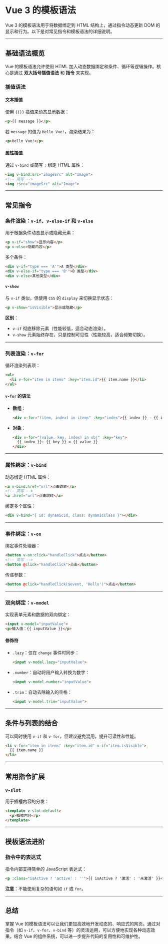 # Vue 3 的模板语法

Vue 3 的模板语法用于将数据绑定到 HTML 结构上，通过指令动态更新 DOM 的显示和行为。以下是对常见指令和模板语法的详细说明。

---

## 基础语法概览

Vue 的模板语法允许使用 HTML 加入动态数据绑定和条件、循环等逻辑操作。核心是通过 **双大括号插值语法** 和 **指令** 来实现。

### 插值语法

#### 文本插值
使用 `{{}}` 插值来动态显示数据：
```html
<p>{{ message }}</p>
```
若 `message` 的值为 `Hello Vue!`，渲染结果为：
```html
<p>Hello Vue!</p>
```

#### 属性插值
通过 `v-bind` 或简写 `:` 绑定 HTML 属性：
```html
<img v-bind:src="imageSrc" alt="Image">
<!-- 简写 -->
<img :src="imageSrc" alt="Image">
```

---

## 常见指令

### 条件渲染：`v-if`、`v-else-if` 和 `v-else`

用于根据条件动态显示或隐藏元素：
```html
<p v-if="show">显示内容</p>
<p v-else>隐藏内容</p>
```

多个条件：
```html
<div v-if="type === 'A'">A 类型</div>
<div v-else-if="type === 'B'">B 类型</div>
<div v-else>其他类型</div>
```

#### `v-show`
与 `v-if` 类似，但使用 `CSS` 的 `display` 来切换显示状态：
```html
<p v-show="isVisible">显示或隐藏</p>
```

**区别**：
- `v-if` 彻底移除元素（性能较低，适合动态渲染）。
- `v-show` 元素始终存在，只是控制可见性（性能较高，适合频繁切换）。

---

### 列表渲染：`v-for`

循环渲染列表项：
```html
<ul>
  <li v-for="item in items" :key="item.id">{{ item.name }}</li>
</ul>
```

#### `v-for` 的语法
- **数组**：
  ```html
  <div v-for="(item, index) in items" :key="index">{{ index }} - {{ item }}</div>
  ```

- **对象**：
  ```html
  <div v-for="(value, key, index) in obj" :key="key">
    {{ index }}: {{ key }} = {{ value }}
  </div>
  ```

---

### 属性绑定：`v-bind`

动态绑定 HTML 属性：
```html
<a v-bind:href="url">点击跳转</a>
<!-- 简写 -->
<a :href="url">点击跳转</a>
```

绑定多个属性：
```html
<div v-bind="{ id: dynamicId, class: dynamicClass }"></div>
```

---

### 事件绑定：`v-on`

绑定事件处理器：
```html
<button v-on:click="handleClick">点击</button>
<!-- 简写 -->
<button @click="handleClick">点击</button>
```

传递参数：
```html
<button @click="handleClick($event, 'Hello')">点击</button>
```

---

### 双向绑定：`v-model`

实现表单元素和数据的双向绑定：
```html
<input v-model="inputValue">
<p>输入值：{{ inputValue }}</p>
```

#### 修饰符
- `.lazy`：仅在 `change` 事件时同步：
  ```html
  <input v-model.lazy="inputValue">
  ```
- `.number`：自动将用户输入转换为数字：
  ```html
  <input v-model.number="inputValue">
  ```
- `.trim`：自动去除输入的空格：
  ```html
  <input v-model.trim="inputValue">
  ```

---

## 条件与列表的结合

可以同时使用 `v-if` 和 `v-for`，但建议避免混用，提升可读性和性能。
```html
<li v-for="item in items" :key="item.id" v-if="item.isVisible">
  {{ item.name }}
</li>
```

---

## 常用指令扩展

### `v-slot`

用于插槽内容的分发：
```html
<template v-slot:default>
  <p>插槽内容</p>
</template>
```

---

## 模板语法进阶

### 指令中的表达式

指令内部支持简单的 JavaScript 表达式：
```html
<p :class="isActive ? 'active' : ''">{{ isActive ? '激活' : '未激活' }}</p>
```

**注意**：不能使用复杂的语句如 `if` 或 `for`。

---

## 总结

掌握 Vue 的模板语法可以让我们更加高效地开发动态的、响应式的网页。通过对指令（如 `v-if`、`v-for`、`v-bind` 等）的灵活运用，可以方便地实现各种动态效果。结合 Vue 的组件系统，可以进一步提升代码的复用性和可维护性。